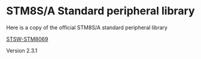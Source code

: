 # STM8S/A Standard peripheral library

Here is a copy of the official STM8S/A standard peripheral library

[STSW-STM8069](https://www.st.com/en/embedded-software/stsw-stm8069.html)

Version 2.3.1